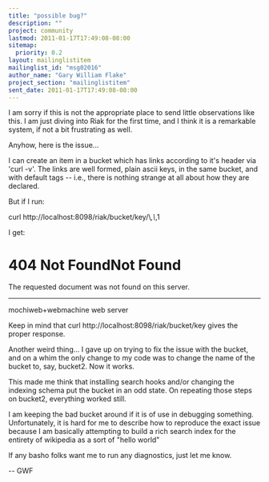 ```yaml
---
title: "possible bug?"
description: ""
project: community
lastmod: 2011-01-17T17:49:08-08:00
sitemap:
  priority: 0.2
layout: mailinglistitem
mailinglist_id: "msg02016"
author_name: "Gary William Flake"
project_section: "mailinglistitem"
sent_date: 2011-01-17T17:49:08-08:00
---
```



I am sorry if this is not the appropriate place to send little observations 
like this. I am just diving into Riak for the first time, and I think it is a 
remarkable system, if not a bit frustrating as well.

Anyhow, here is the issue...

I can create an item in a bucket which has links according to it's header via 
'curl -v'. The links are well formed, plain ascii keys, in the same bucket, 
and with default tags -- i.e., there is nothing strange at all about how they 
are declared.

But if I run:

 curl http://localhost:8098/riak/bucket/key/\\_,\\_,1

I get:

404 Not FoundNot Found
=========

The 
requested document was not found on this 
server.

---

mochiweb+webmachine web server

Keep in mind that curl http://localhost:8098/riak/bucket/key gives the proper 
response.

Another weird thing... I gave up on trying to fix the issue with the bucket, 
and on a whim the only change to my code was to change the name of the bucket 
to, say, bucket2. Now it works.

This made me think that installing search hooks and/or changing the indexing 
schema put the bucket in an odd state. On repeating those steps on bucket2, 
everything worked still.

I am keeping the bad bucket around if it is of use in debugging something. 
Unfortunately, it is hard for me to describe how to reproduce the exact issue 
because I am basically attempting to build a rich search index for the entirety 
of wikipedia as a sort of "hello world"

If any basho folks want me to run any diagnostics, just let me know.

-- GWF

